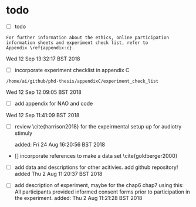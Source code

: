 





# todo


* [ ] todo

```
For further information about the ethics, online participation 
information sheets and experiment check list, refer to 
Appendix \ref{appendix:c}.
```

Wed 12 Sep 13:32:17 BST 2018



* [ ] incorporate experiment checklist in appendix C

`/home/ai/github/phd-thesis/appendixC/experiment_check_list`

Wed 12 Sep 12:09:05 BST 2018






* [ ] add appendix for NAO and code

Wed 12 Sep 11:41:09 BST 2018




* [ ] review \cite{harrison2018}
	for the expeirmental setup up for 
	audiotry stimuly

	added: Fri 24 Aug 16:20:56 BST 2018




* [] incorporate references to make a data set
\cite{goldberger2000}



* [ ] add data and descriptions for other acitivies. add github repository!
	added Thu  2 Aug 11:20:37 BST 2018

* [ ] add description of experiment, maybe for the chap6 chap7 using this:
	All participants provided informed consent forms prior to participation
	in the experiment.
	added: Thu  2 Aug 11:21:28 BST 2018






